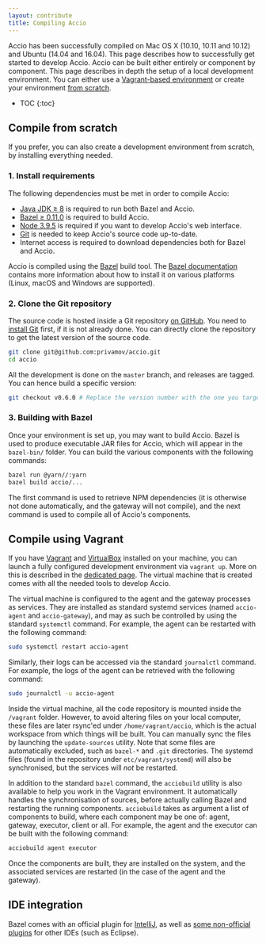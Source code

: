 ```yaml
---
layout: contribute
title: Compiling Accio
---
```


Accio has been successfully compiled on Mac OS X (10.10, 10.11 and 10.12) and Ubuntu (14.04 and 16.04).
This page describes how to successfully get started to develop Accio.
Accio can be built either entirely or component by component.
This page describes in depth the setup of a local development environment.
You can either use a [Vagrant-based environment](#using-vagrant) or create your environment [from scratch](#from-scratch).

* TOC
{:toc}

## Compile from scratch

If you prefer, you can also create a development environment from scratch, by installing everything needed.

### 1. Install requirements

The following dependencies must be met in order to compile Accio:

  * [Java JDK ≥ 8](http://www.oracle.com/technetwork/java/javase/downloads/jdk8-downloads-2133151.html) is required to run both Bazel and Accio.
  * [Bazel ≥ 0.11.0](https://bazel.build) is required to build Accio.
  * [Node 3.9.5](https://nodejs.org//) is required if you want to develop Accio's web interface.
  * [Git](https://git-scm.com/) is needed to keep Accio's source code up-to-date.
  * Internet access is required to download dependencies both for Bazel and Accio.

Accio is compiled using the [Bazel](https://bazel.build) build tool.
The [Bazel documentation](https://docs.bazel.build/versions/master/install.html) contains more information about how to install it on various platforms (Linux, macOS and Windows are supported).

### 2. Clone the Git repository

The source code is hosted inside a Git repository  [on GitHub](https://github.com/privamov/accio).
You need to [install Git](https://git-scm.com/downloads) first, if it is not already done.
You can directly clone the repository to get the latest version of the source code.

```bash
git clone git@github.com:privamov/accio.git
cd accio
```

All the development is done on the `master` branch, and releases are tagged.
You can hence build a specific version:

```bash
git checkout v0.6.0 # Replace the version number with the one you target
```

### 3. Building with Bazel

Once your environment is set up, you may want to build Accio.
Bazel is used to produce executable JAR files for Accio, which will appear in the `bazel-bin/` folder.
You can build the various components with the following commands:

```bash
bazel run @yarn//:yarn
bazel build accio/...
```

The first command is used to retrieve NPM dependencies (it is otherwise not done automatically, and the gateway will not compile), and the next command is used to compile all of Accio's components.

## Compile using Vagrant

If you have [Vagrant](https://www.vagrantup.com) and [VirtualBox](https://www.virtualbox.org) installed on your machine, you can launch a fully configured development environment via `vagrant up`.
More on this is described in the [dedicated page](../docs/vagrant.html).
The virtual machine that is created comes with all the needed tools to develop Accio.

The virtual machine is configured to the agent and the gateway processes as services.
They are installed as standard systemd services (named `accio-agent` and `accio-gateway`), and may as such be controlled by using the standard `systemctl` command.
For example, the agent can be restarted with the following command:
```bash
sudo systemctl restart accio-agent
```

Similarly, their logs can be accessed via the standard `journalctl` command.
For example, the logs of the agent can be retrieved with the following command:
```bash
sudo journalctl -u accio-agent
```

Inside the virtual machine, all the code repository is mounted inside the `/vagrant` folder.
However, to avoid altering files on your local computer, these files are later rsync'ed under `/home/vagrant/accio`, which is the actual workspace from which things will be built.
You can manually sync the files by launching the `update-sources` utility.
Note that some files are automatically excluded, such as `bazel-*` and `.git` directories.
The systemd files (found in the repository under `etc/vagrant/systemd`) will also be synchronised, but the services will *not* be restarted.

In addition to the standard `bazel` command, the `acciobuild` utility is also available to help you work in the Vagrant environment.
It automatically handles the synchronisation of sources, before actually calling Bazel and restarting the running components.
`acciobuild` takes as argument a list of components to build, where each component may be one of: agent, gateway, executor, client or all.
For example, the agent and the executor can be built with the following command:
```bash
acciobuild agent executor
```

Once the components are built, they are installed on the system, and the associated services are restarted (in the case of the agent and the gateway).

## IDE integration

Bazel comes with an official plugin for [IntelliJ](https://plugins.jetbrains.com/plugin/8609-bazel), as well as [some non-official plugins](https://docs.bazel.build/versions/master/ide.html) for other IDEs (such as Eclipse).
